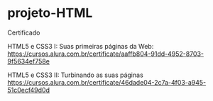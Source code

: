# projeto-HTML

Certificado

HTML5 e CSS3 I: Suas primeiras páginas da Web:
https://cursos.alura.com.br/certificate/aaffb804-91dd-4952-8703-9f5634ef758e

HTML5 e CSS3 II: Turbinando as suas páginas
https://cursos.alura.com.br/certificate/46dade04-2c7a-4f03-a945-51c0ecf49d0d
